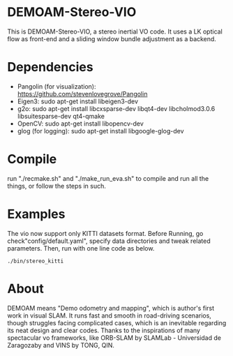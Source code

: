 # DEMOAM-Stereo-VIO
This is DEMOAM-Stereo-VIO, a stereo inertial VO code.
It uses a LK optical flow as front-end and a sliding window bundle adjustment as a backend.

# Dependencies
- Pangolin (for visualization): https://github.com/stevenlovegrove/Pangolin
- Eigen3: sudo apt-get install libeigen3-dev
- g2o: sudo apt-get install libcxsparse-dev libqt4-dev libcholmod3.0.6 libsuitesparse-dev qt4-qmake
- OpenCV: sudo apt-get install libopencv-dev
- glog (for logging): sudo apt-get install libgoogle-glog-dev

# Compile
run "./recmake.sh" and "./make_run_eva.sh" to compile and run all the things, or follow the steps in such.

# Examples
The vio now support only KITTI datasets format.
Before Running, go check"config/default.yaml", specify data directories and tweak related parameters.
Then, run with one line code as below. 
```
./bin/stereo_kitti
```

# About
DEMOAM means "Demo odometry and mapping", which is author's first work in visual SLAM. It runs fast and smooth in road-driving scenarios, though struggles facing complicated cases, which is an inevitable regarding its neat design and clear codes. Thanks to the inspirations of many spectacular vo frameworks, like ORB-SLAM by SLAMLab - Universidad de Zaragozaby and VINS by TONG, QIN.


